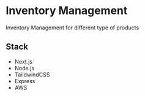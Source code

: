 # Inventory Management

Inventory Management for different type of products

## Stack

- Next.js
- Node.js
- TaildwindCSS
- Express
- AWS